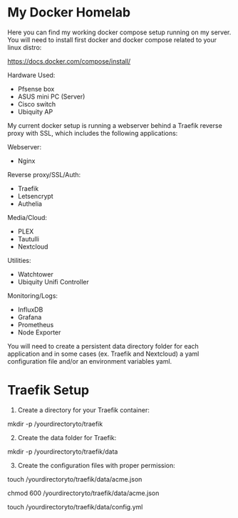 # **My Docker Homelab**

Here you can find my working docker compose setup running on my server.
You will need to install first docker and docker compose related to your linux distro:

https://docs.docker.com/compose/install/

Hardware Used:
- Pfsense box
- ASUS mini PC (Server)
- Cisco switch
- Ubiquity AP

My current docker setup is running a webserver behind a Traefik reverse proxy with SSL, which includes the following applications:

Webserver:
- Nginx

Reverse proxy/SSL/Auth:
- Traefik
- Letsencrypt
- Authelia

Media/Cloud:
- PLEX
- Tautulli
- Nextcloud

Utilities:
- Watchtower
- Ubiquity Unifi Controller

Monitoring/Logs:
- InfluxDB
- Grafana
- Prometheus
- Node Exporter

You will need to create a persistent data directory folder for each application and in some cases (ex. Traefik and Nextcloud) a yaml configuration file and/or an environment variables yaml.

# **Traefik Setup**

1. Create a directory for your Traefik container:

 mkdir -p /yourdirectoryto/traefik

2. Create the data folder for Traefik:

 mkdir -p /yourdirectoryto/traefik/data

3. Create the configuration files with proper permission:

 touch /yourdirectoryto/traefik/data/acme.json
 
 chmod 600 /yourdirectoryto/traefik/data/acme.json
 
 touch /yourdirectoryto/traefik/data/config.yml

